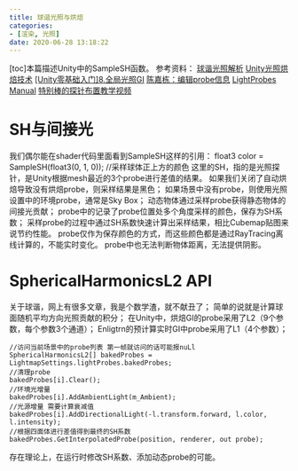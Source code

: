 ```yaml
---
title: 球谐光照与烘焙
categories:
- [渲染, 光照]
date: 2020-06-28 13:18:22
---
```


\[toc\]本篇描述Unity中的SampleSH函数。 参考资料： [球谐光照解析](https://gameinstitute.qq.com/community/detail/123183 "球谐光照解析") [Unity光照烘焙技术](https://connect.unity.com/p/unityde-guang-zhao-hong-bei-ji-zhu-shang "Unity光照烘焙技术") [\[Unity零基础入门\]8.全局光照GI](https://www.bilibili.com/video/BV1Mt411q7vN "[Unity零基础入门]8.全局光照GI") [陈嘉栋：编辑probe信息](https://www.cnblogs.com/murongxiaopifu/p/8997720.html "陈嘉栋：编辑probe信息") [LightProbes Manual](https://docs.unity3d.com/ScriptReference/LightProbes.html "LightProbes Manual") [特别棒的探针布置教学视频](https://www.bilibili.com/video/BV1mW411J77d "特别棒的探针布置教学视频")

# SH与间接光

我们偶尔能在shader代码里面看到SampleSH这样的引用： float3 color = SampleSH(float3(0, 1, 0)); //采样球体正上方的颜色 这里的SH，指的是光照探针，是Unity根据mesh最近的3个probe进行差值的结果。 如果我们关闭了自动烘焙导致没有烘焙probe，则采样结果是黑色； 如果场景中没有probe，则使用光照设置中的环境probe，通常是Sky Box； 动态物体通过采样probe获得静态物体的间接光贡献； probe中的记录了probe位置处多个角度采样的颜色，保存为SH系数； 采样probe的过程中通过SH系数快速计算出采样结果，相比Cubemap贴图来说节约性能。 probe仅作为保存颜色的方式，而这些颜色都是通过RayTracing离线计算的，不能实时变化。 probe中也无法判断物体距离，无法提供阴影。

# SphericalHarmonicsL2 API

关于球谐，网上有很多文章，我是个数学渣，就不献丑了； 简单的说就是计算球面随机平均方向光照贡献的积分； 在Unity中，烘焙GI的probe采用了L2（9个参数，每个参数3个通道）； Enligtrn的预计算实时GI中probe采用了L1（4个参数）；

```
//访问当前场景中的probe列表 第一帧就访问的话可能报nuLl
SphericalHarmonicsL2[] bakedProbes = LightmapSettings.lightProbes.bakedProbes;
//清理probe
bakedProbes[i].Clear();
//环境光增量
bakedProbes[i].AddAmbientLight(m_Ambient);
//光源增量 需要计算衰减值
bakedProbes[i].AddDirectionalLight(-l.transform.forward, l.color, l.intensity);
//根据四面体进行差值得到最终的SH系数
bakedProbes.GetInterpolatedProbe(position, renderer, out probe);
```

存在理论上，在运行时修改SH系数、添加动态probe的可能。